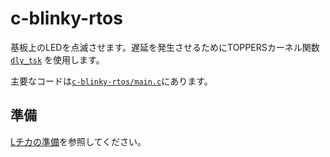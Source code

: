 # c-blinky-rtos

基板上のLEDを点滅させます。遅延を発生させるためにTOPPERSカーネル関数 [`dly_tsk`][1] を使用します。

主要なコードは[`c-blinky-rtos/main.c`](./c-blinky-rtos/main.c)にあります。

## 準備

[Lチカの準備](../doc/blinky-prepare.md)を参照してください。

[1]: https://toppers.jp/docs/tech/tgki_spec-350.pdf#page=145
